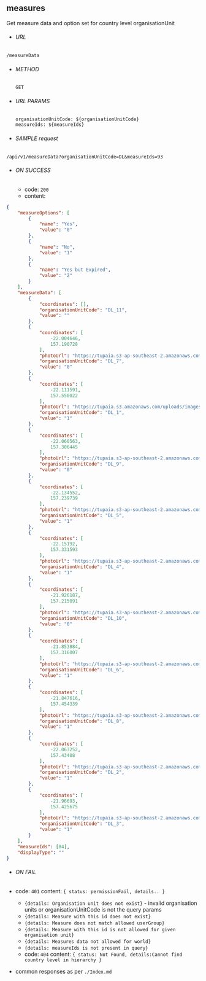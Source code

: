 ## measures

Get measure data and option set for country level organisationUnit

- ###### URL

`/measureData`

- ###### METHOD

  `GET`

- ###### URL PARAMS

  ```
  organisationUnitCode: ${organisationUnitCode}
  measureIds: ${measureIds}
  ```

- ###### SAMPLE request

`/api/v1/measureData?organisationUnitCode=DL&measureIds=93`

- ###### ON SUCCESS
  - code: `200`
  - content:

```JSON
{
    "measureOptions": [
        {
            "name": "Yes",
            "value": "0"
        },
        {
            "name": "No",
            "value": "1"
        },
        {
            "name": "Yes but Expired",
            "value": "2"
        }
    ],
    "measureData": [
        {
            "coordinates": [],
            "organisationUnitCode": "DL_11",
            "value": ""
        },
        {
            "coordinates": [
                -22.004646,
                157.190728
            ],
            "photoUrl": "https://tupaia.s3-ap-southeast-2.amazonaws.com/uploads/images/1498547512296_919095.png",
            "organisationUnitCode": "DL_7",
            "value": "0"
        },
        {
            "coordinates": [
                -22.111591,
                157.550022
            ],
            "photoUrl": "https://tupaia.s3.amazonaws.com/uploads/images/1498714522490_504495.png",
            "organisationUnitCode": "DL_1",
            "value": "1"
        },
        {
            "coordinates": [
                -22.060563,
                157.306445
            ],
            "photoUrl": "https://tupaia.s3-ap-southeast-2.amazonaws.com/uploads/images/1498714965712_692443.png",
            "organisationUnitCode": "DL_9",
            "value": "0"
        },
        {
            "coordinates": [
                -22.134552,
                157.239739
            ],
            "photoUrl": "https://tupaia.s3-ap-southeast-2.amazonaws.com/uploads/images/1498547512334_936781.png",
            "organisationUnitCode": "DL_5",
            "value": "1"
        },
        {
            "coordinates": [
                -22.15192,
                157.331593
            ],
            "photoUrl": "https://tupaia.s3-ap-southeast-2.amazonaws.com/uploads/images/1498547512316_936699.png",
            "organisationUnitCode": "DL_4",
            "value": "1"
        },
        {
            "coordinates": [
                -21.926187,
                157.215091
            ],
            "photoUrl": "https://tupaia.s3-ap-southeast-2.amazonaws.com/uploads/images/1498694968233_858922.png",
            "organisationUnitCode": "DL_10",
            "value": "0"
        },
        {
            "coordinates": [
                -21.853884,
                157.316007
            ],
            "photoUrl": "https://tupaia.s3-ap-southeast-2.amazonaws.com/uploads/images/1498714965685_575385.png",
            "organisationUnitCode": "DL_6",
            "value": "1"
        },
        {
            "coordinates": [
                -21.847616,
                157.454339
            ],
            "photoUrl": "https://tupaia.s3-ap-southeast-2.amazonaws.com/uploads/images/1498547512278_282869.png",
            "organisationUnitCode": "DL_8",
            "value": "1"
        },
        {
            "coordinates": [
                -22.063252,
                157.43408
            ],
            "photoUrl": "https://tupaia.s3-ap-southeast-2.amazonaws.com/uploads/images/1498547512265_824141.png",
            "organisationUnitCode": "DL_2",
            "value": "1"
        },
        {
            "coordinates": [
                -21.96693,
                157.425675
            ],
            "photoUrl": "https://tupaia.s3-ap-southeast-2.amazonaws.com/uploads/images/1498698949872_751231.png",
            "organisationUnitCode": "DL_3",
            "value": "1"
        }
    ],
    "measureIds": [84],
    "displayType": ""
}
```

- ###### ON FAIL

- code: `401` content: `{ status: permissionFail, details.. }`
  - `{details: Organisation unit does not exist}` - invalid organisation units or organisationUnitCode is not the query params
  - `{details: Measure with this id does not exist}`
  - `{details: Measure does not match allowed userGroup}`
  - `{details: Measure with this id is not allowed for given organisation unit}`
  - `{details: Measures data not allowed for world}`
  - `{details: measureIds is not present in query}`
  - code: `404` content: `{ status: Not Found, details:Cannot find country level in hierarchy }`
- common responses as per `./Index.md`
